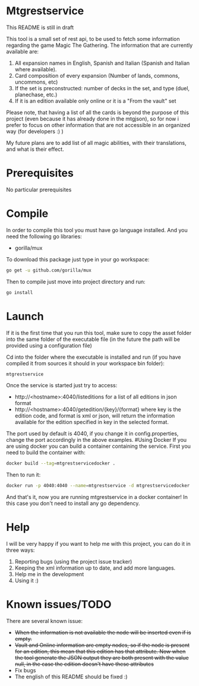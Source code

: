 # Mtgrestservice
This README is still in draft

This tool is a small set of rest api, to be used to fetch some information regarding the game Magic The Gathering.
The information that are currently available are:

1. All expansion names in English, Spanish and Italian (Spanish and Italian where available).
2. Card composition of every expansion (Number of lands, commons, uncommons, etc)
3. If the set is preconstructed: number of decks in the set, and type (duel, planechase, etc.)
3. If it is an edition available only online or it is a "From the vault" set

Please note, that having a list of all the cards is beyond the purpose of this project (even because it has already done in the mtgjson), so for now i prefer to focus on other information that are not accessible in an organized way (for developers :) )

My future plans are to add list of all magic abilities, with their translations, and what is their effect.

# Prerequisites

No particular prerequisites

# Compile
In order to compile this tool you must have go language installed. And you need the following go libraries:

* gorilla/mux

To download this package just type in your go workspace:
```bash
go get -u github.com/gorilla/mux
```

Then to compile just move into project directory and run:

```bash
go install
```

# Launch
If it is the first time that you run this tool, make sure to copy the asset folder into the same folder of the executable file (in the future the path will be provided using a configuration file)

Cd into the folder where the executable is installed and run (if you have compiled it from sources it should in your workspace bin folder):

```bash
mtgrestservice
```

Once the service is started just try to access:
* http://&lt;hostname&gt;:4040/listeditions for a list of all editions in json format
* http://&lt;hostname&gt;:4040/getedition/{key}/{format} where key is the edition code, and format is xml or json, will return the information available for the edition specified in key in the selected format.

The port used by default is 4040, if you change it in config.properties, change the port accordingly in the above examples. 
#Using Docker
If you are using docker you can build a container containing the service. 
First you need to build the container with: 

```bash
docker build --tag=mtgrestservicedocker .
```

Then to run it:
```bash
docker run -p 4040:4040 --name=mtgrestservice -d mtgrestservicedocker
```

And that's it, now you are running mtgrestservice in a docker container!
In this case you don't need to install any go dependency.
# Help

I will be very happy if you want to help me with this project, you can do it in three ways:

1. Reporting bugs (using the project issue tracker)
2. Keeping the xml information up to date, and add more languages.
3. Help me in the development
4. Using it :)

# Known issues/TODO

There are several known issue:
* ~~When the information is not available the node will be inserted even if is empty.~~
* ~~Vault and Online information are empty nodes, so if the node is present for an edition, this mean that this edition has that attribute. Now when the tool generate the JSON output they are both present with the value null, in the case the edition doesn't have these attributes~~
* Fix bugs
* The english of this README should be fixed :)
